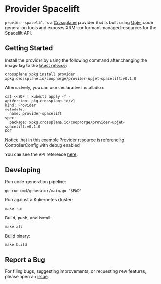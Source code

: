 # Provider Spacelift

`provider-spacelift` is a [Crossplane](https://crossplane.io/) provider that
is built using [Upjet](https://github.com/crossplane/upjet) code
generation tools and exposes XRM-conformant managed resources for the
Spacelift API.

## Getting Started

Install the provider by using the following command after changing the image tag
to the [latest release](https://marketplace.upbound.io/providers/coopnorge/provider-upjet-spacelift):
```
crossplane xpkg install provider xpkg.crossplane.io/coopnorge/provider-upjet-spacelift:v0.1.0
```

Alternatively, you can use declarative installation:
```
cat <<EOF | kubectl apply -f -
apiVersion: pkg.crossplane.io/v1
kind: Provider
metadata:
  name: provider-spacelift
spec:
  package: xpkg.crossplane.io/coopnorge/provider-upjet-spacelift:v0.1.0
EOF
```

Notice that in this example Provider resource is referencing ControllerConfig with debug enabled.

You can see the API reference [here](https://doc.crds.dev/github.com/coopnorge/provider-upjet-spacelift).

## Developing

Run code-generation pipeline:
```console
go run cmd/generator/main.go "$PWD"
```

Run against a Kubernetes cluster:

```console
make run
```

Build, push, and install:

```console
make all
```

Build binary:

```console
make build
```

## Report a Bug

For filing bugs, suggesting improvements, or requesting new features, please
open an [issue](https://github.com/coopnorge/provider-upjet-spacelift/issues).
